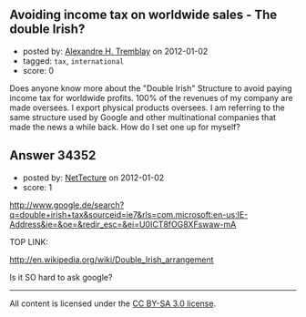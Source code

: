 ## Avoiding income tax on worldwide sales - The double Irish?

- posted by: [Alexandre H. Tremblay](https://stackexchange.com/users/-1/5820-alexandre-h-tremblay) on 2012-01-02
- tagged: `tax`, `international`
- score: 0

Does anyone know more about the "Double Irish" Structure to avoid paying income tax for worldwide profits. 100% of the revenues of my company are made oversees. I export physical products oversees. I am referring to the same structure used by Google and other multinational companies that made the news a while back. How do I set one up for myself?


## Answer 34352

- posted by: [NetTecture](https://stackexchange.com/users/-1/3350-nettecture) on 2012-01-02
- score: 1

http://www.google.de/search?q=double+irish+tax&sourceid=ie7&rls=com.microsoft:en-us:IE-Address&ie=&oe=&redir_esc=&ei=U0ICT8fOG8XFswaw-mA

TOP LINK:

http://en.wikipedia.org/wiki/Double_Irish_arrangement

Is it SO hard to ask google?



---

All content is licensed under the [CC BY-SA 3.0 license](https://creativecommons.org/licenses/by-sa/3.0/).
